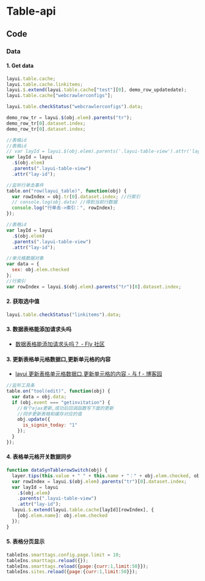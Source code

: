 # Table-api

## Code

### Data

#### 1. Get data

```js
layui.table.cache;
layui.table.cache.linkitems;
layui.$.extend(layui.table.cache["test"][0], demo_row_updatedate);
layui.table.cache["webcrawlerconfigs"];

layui.table.checkStatus("webcrawlerconfigs").data;

demo_row_tr = layui.$(obj.elem).parents("tr");
demo_row_tr[0].dataset.index;
demo_row_tr[0].dataset.index;

//表格id
//表格id
// var layId = layui.$(obj.elem).parents('.layui-table-view').attr('lay-id');
var layId = layui
  .$(obj.elem)
  .parents(".layui-table-view")
  .attr("lay-id");

//监听行单击事件
table.on("row(layui_table)", function(obj) {
  var rowIndex = obj.tr[0].dataset.index; //行索引
  // console.log(obj.data) //得到当前行数据
  console.log("行单击->索引：", rowIndex);
});

//表格id
var layId = layui
  .$(obj.elem)
  .parents(".layui-table-view")
  .attr("lay-id");

//单元格数据对象
var data = {
  sex: obj.elem.checked
};
//行索引
var rowIndex = layui.$(obj.elem).parents("tr")[0].dataset.index;
```

#### 2. 获取选中值

```js
layui.table.checkStatus("linkitems").data;
```

#### 3. 数据表格能添加请求头吗

- [数据表格能添加请求头吗？ - Fly 社区](https://fly.layui.com/jie/26666/)

#### 3. 更新表格单元格数据口,更新单元格的内容

- [layui 更新表格单元格数据口,更新单元格的内容 - 与 f - 博客园](https://www.cnblogs.com/fps2tao/p/9467092.html)

```js
//监听工具条
table.on("tool(edit)", function(obj) {
  var data = obj.data;
  if (obj.event === "getinvitation") {
    //有个ajax更新,成功后回调函数写下面的更新
    //同步更新表格和缓存对应的值
    obj.update({
      is_signin_today: "1"
    });
  }
});
```

#### 4. 表格单元格开关数据同步

```js
function dataSynTablerowSwitch(obj) {
  layer.tips(this.value + " " + this.name + "：" + obj.elem.checked, obj.othis);
  var rowIndex = layui.$(obj.elem).parents("tr")[0].dataset.index;
  var layId = layui
    .$(obj.elem)
    .parents(".layui-table-view")
    .attr("lay-id");
  layui.$.extend(layui.table.cache[layId][rowIndex], {
    [obj.elem.name]: obj.elem.checked
  });
}
```

#### 5. 表格分页显示

```js
tableIns.smarttags.config.page.limit = 10;
tableIns.smarttags.reload({});
tableIns.smarttags.reload({page:{curr:1,limit:50}});
tableIns.sites.reload({page:{curr:1,limit:50}});
```
